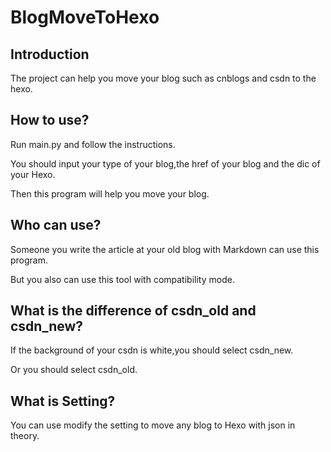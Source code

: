 # BlogMoveToHexo

## Introduction

The project can help you move your blog such as cnblogs and csdn to the hexo.

## How to use?

Run main.py and follow the instructions.

You should input your type of your blog,the href of your blog and the dic of your Hexo.

Then this program will help you move your blog.

## Who can use?

Someone you write the article at your old blog with Markdown can use this program.

But you also can use this tool with compatibility mode.

## What is the difference of csdn_old and csdn_new?

If the background of your csdn is white,you should select csdn_new.

Or you should select csdn_old.

## What is Setting?

You can use modify the setting to move any blog to Hexo with json in theory.